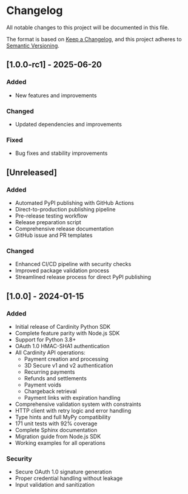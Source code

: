 # Changelog

All notable changes to this project will be documented in this file.

The format is based on [Keep a Changelog](https://keepachangelog.com/en/1.0.0/),
and this project adheres to [Semantic Versioning](https://semver.org/spec/v2.0.0.html).

## [1.0.0-rc1] - 2025-06-20

### Added
- New features and improvements

### Changed
- Updated dependencies and improvements

### Fixed
- Bug fixes and stability improvements

## [Unreleased]

### Added
- Automated PyPI publishing with GitHub Actions
- Direct-to-production publishing pipeline
- Pre-release testing workflow
- Release preparation script
- Comprehensive release documentation
- GitHub issue and PR templates

### Changed
- Enhanced CI/CD pipeline with security checks
- Improved package validation process
- Streamlined release process for direct PyPI publishing

## [1.0.0] - 2024-01-15

### Added
- Initial release of Cardinity Python SDK
- Complete feature parity with Node.js SDK
- Support for Python 3.8+
- OAuth 1.0 HMAC-SHA1 authentication
- All Cardinity API operations:
  - Payment creation and processing
  - 3D Secure v1 and v2 authentication
  - Recurring payments
  - Refunds and settlements
  - Payment voids
  - Chargeback retrieval
  - Payment links with expiration handling
- Comprehensive validation system with constraints
- HTTP client with retry logic and error handling
- Type hints and full MyPy compatibility
- 171 unit tests with 92% coverage
- Complete Sphinx documentation
- Migration guide from Node.js SDK
- Working examples for all operations

### Security
- Secure OAuth 1.0 signature generation
- Proper credential handling without leakage
- Input validation and sanitization 
